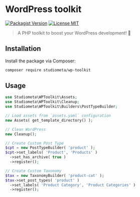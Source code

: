 # WordPress toolkit

[![Packagist Version](https://img.shields.io/github/v/release/studiometa/wp-toolkit?include_prereleases&label=packagist&style=flat-square)](https://packagist.org/packages/studiometa/wp-toolkit)
[![License MIT](https://img.shields.io/packagist/l/studiometa/wp-toolkit?style=flat-square)](https://github.com/studiometa/wp-toolkit/blob/master/LICENSE)

> A PHP toolkit to boost your WordPress development! 🚀

## Installation

Install the package via Composer: 

```bash
composer require studiometa/wp-toolkit
```

## Usage

```php
use Studiometa\WPToolkit\Assets;
use Studiometa\WPToolkit\Cleanup;
use Studiometa\WPToolkit\Builders\PostTypeBuilder;

// Load assets from `assets.yaml` configuration
new Assets( get_template_directory() );

// Clean WordPress
new Cleanup();

// Create Custom Post Type
$cpt = new PostTypeBuilder( 'product' );
$cpt->set_labels( 'Product', 'Products' )
  ->set_has_archive( true )
  ->register();

// Create Custom Taxonomy
$tax = new TaxonomyBuilder( 'product-cat' );
$tax->set_post_types( 'product' )
  ->set_labels( 'Product Category', 'Product Categories' )
  ->register();
```
